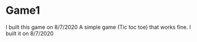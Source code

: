 # Game1
I built this game on 8/7/2020
A simple game (Tic toc toe) that works fine. 
I built it on 8/7/2020
